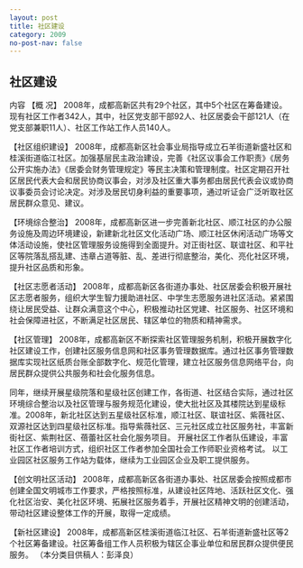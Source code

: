 ```yaml
---
layout: post
title: 社区建设
category: 2009
no-post-nav: false
---
```


##  社区建设

内容
【概 况】  2008年，成都高新区共有29个社区，其中5个社区在筹备建设。现有社区工作者342人，其中，社区党支部干部92人、社区居委会干部121人（在党支部兼职11人）、社区工作站工作人员140人。
 
【社区组织建设】  2008年，成都高新区社会事业局指导成立石羊街道新盛社区和桂溪街道临江社区。加强基层民主政治建设，完善《社区议事会工作职责》《居务公开实施办法》《居委会财务管理规定》等民主决策和管理制度。社区定期召开社区居民代表大会和居民协商议事会，对涉及社区重大事务都由居民代表会议或协商议事委员会讨论决定。对涉及居民切身利益的重要事项，通过听证会广泛听取社区居民群众意见、建议。
 
【环境综合整治】  2008年，成都高新区进一步完善新北社区、顺江社区的办公服务设施及周边环境建设，新建新北社区文化活动广场、顺江社区休闲活动广场等文体活动设施，使社区管理服务设施得到全面提升。对正街社区、联谊社区、和平社区等院落乱搭乱建、违章占道等脏、乱、差进行彻底整治，美化、亮化社区环境，提升社区品质和形象。
 
【社区志愿者活动】  2008年，成都高新区各街道办事处、社区居委会积极开展社区志愿者服务，组织大学生智力援助进社区、中学生志愿服务进社区活动。紧紧围绕让居民受益、让群众满意这个中心，积极推动社区党建、社区服务、社区环境和社会保障进社区，不断满足社区居民、辖区单位的物质和精神需求。
 
【社区管理】  2008年，成都高新区不断探索社区管理服务机制，积极开展数字化社区建设工作，创建社区服务信息网和社区事务管理数据库。通过社区事务管理数据库实现社区纸质台账全部数字化、规范化管理，建立社区服务信息网络平台，向居民群众提供公共服务和社会化服务信息。
 
同年，继续开展星级院落和星级社区创建工作，各街道、社区结合实际，通过社区环境综合整治以及社区管理与服务规范化建设，使大批社区及其楼院达到星级标准。2008年，新北社区达到五星级社区标准，顺江社区、联谊社区、紫薇社区、双源社区达到四星级社区标准。指导紫薇社区、三元社区成立社区服务社，丰富新街社区、紫荆社区、蓓蕾社区社会化服务项目。
开展社区工作者队伍建设，丰富社区工作者培训方式，组织社区工作者参加全国社会工作师职业资格考试。
以工业园区社区服务工作站为载体，继续为工业园区企业及职工提供服务。
 
【创文明社区活动】  2008年，成都高新区各街道办事处、社区居委会按照成都市创建全国文明城市工作要求，严格按照标准，从建设社区阵地、活跃社区文化、强化社区治安、美化社区环境、拓展社区服务着手，开展社区精神文明的创建活动，带动社区建设整体工作的开展，取得一定成绩。
  
【新社区建设】  2008年，成都高新区桂溪街道临江社区、石羊街道新盛社区等2个社区筹备建设。社区筹备组工作人员积极为辖区企事业单位和居民群众提供便民服务。
（本分类目供稿人：彭泽良）